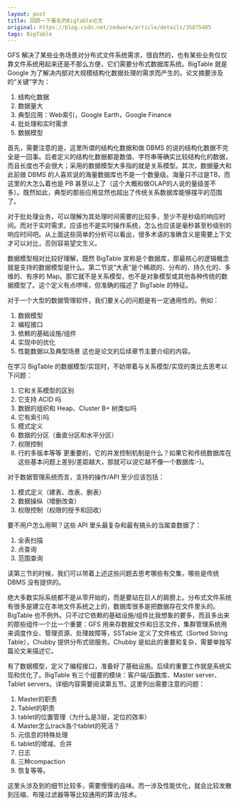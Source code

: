 ```yaml
---
layout: post
title: 回顾一下著名的BigTable论文
original: https://blog.csdn.net/zedware/article/details/35875485
tags: BigTable
---
```


GFS 解决了某些业务场景对分布式文件系统需求，很自然的，也有某些业务仅仅靠文件系统用起来还是不那么方便，它们需要分布式数据库系统。BigTable 就是 Google 为了解决内部对大规模结构化数据处理的需求而产生的。论文摘要涉及的“关键”字为：
1. 结构化数据
2. 数据量大
3. 典型应用：Web索引，Google Earth，Google Finance
4. 批处理和实时需求
5. 数据模型

首先，需要注意的是，这里所谓的结构化数据和做 DBMS 的说的结构化数据不完全是一回事。后者定义的结构化数据都是数值、字符串等确实比较结构化的数据，而且长度也不会很大；采用的数据模型大多指的就是关系模型。其次，数据量大和此前做 DBMS 的人喜欢说的海量数据库也不是一个数量级。海量只不过是TB，而这里的大怎么着也是 PB 甚至以上了（这个大概和做OLAP的人说的量级差不多）。既然如此，典型的那些应用显然也超出了传统关系数据库能够摆平的范围了。

对于批处理业务，可以理解为其处理时间需要的比较多，至少不是秒级的响应时间。而对于实时需求，应该也不是实时操作系统，怎么也应该是毫秒甚至秒级别的响应时间吧。从上面这些简单的分析可以看出，很多术语的准确含义是需要上下文才可以对比，否则容易望文生义。

数据模型相对比较好理解，既然 BigTable 宣称是个数据库，那最核心的逻辑概念就是支持的数据模型是什么。第二节说“大表”是个稀疏的、分布的、持久化的、多维的、有序的 Map。那它就不是关系模型，也不是对象模型或其他各种传统的数据模型了。这个定义有点啰嗦，但准确的描述了 BigTable 的特征。

对于一个大型的数据管理软件，我们要关心的问题是有一定通用性的。例如：
1. 数据模型
2. 编程接口
3. 依赖的基础设施/组件
4. 实现中的优化
5. 性能数据以及典型场景
这也是论文的后续章节主要介绍的内容。

在学习 BigTable 的数据模型/实现时，不妨带着与关系模型/实现的类比去思考以下问题：
1. 它和关系模型的区别
2. 它支持 ACID 吗
3. 数据的组织和 Heap、Cluster B+ 树类似吗
4. 它有索引吗
5. 模式定义
6. 数据的分区（垂直分区和水平分区）
7. 权限控制
8. 行的多版本等等
更重要的，它的并发控制机制是什么？如果它和传统数据库在这些基本问题上差别/差距越大，那就可以说它越不像一个数据库:-)。

对于数据管理系统而言，支持的操作/API 至少应该包括：
1. 模式定义（建表、改表、删表）
2. 数据操纵（增删改查）
3. 权限控制（权限的授予和回收）

要不用户怎么用啊？这些 API 里头最复杂和最有搞头的当属查数据了：
1. 全表扫描
2. 点查询
3. 范围查询

读第三节的时候，我们可以带着上述这些问题去思考哪些有交集，哪些是传统 DBMS 没有提供的。

绝大多数实际系统都不是从零开始的，而是要站在巨人的肩膀上。分布式文件系统有很多是建立在本地文件系统之上的，数据库很多是把数据存在文件里头的。BigTable 也不例外。只不过它依赖的基础设施/组件比我想象的要多，而且多出来的那些组件一个比一个重要：GFS 用来存数据文件和日志文件，集群管理系统用来调度作业、管理资源、处理故障等，SSTable 定义了文件格式（Sorted String Table），Chubby 提供分布式锁服务。Chubby 是如此的重要和复杂，需要单独写篇论文来描述它。

有了数据模型，定义了编程接口，准备好了基础设施。后续的重要工作就是系统实现和优化了。BigTable 有三个组要的模块：客户端/函数库、Master server、Tablet servers。详细内容需要阅读第五节。这里列出需要注意的问题：
1. Master的职责
2. Tablet的职责
3. tablet的位置管理（为什么是3层，定位的效率）
4. Master怎么track各个tablet的死活？
5. 元信息的特殊处理
6. tablet的增减、合并
7. 日志
8. 三种compaction
9. 恢复等等。

这里头涉及到的细节比较多，需要慢慢的品味。而一涉及性能优化，就会比较发散到压缩、布隆过滤器等等比较通用的算法/技术。

